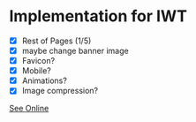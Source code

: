 # Implementation for IWT

- [x] Rest of Pages (1/5)
- [x] maybe change banner image
- [x] Favicon?
- [x] Mobile?
- [x] Animations?
- [x] Image compression?

[See Online](https://ffuszthaler.github.io/BCC_WS21/IWT/implementation/)

